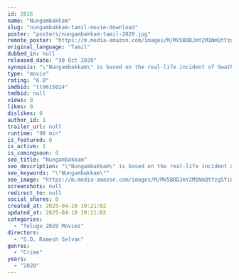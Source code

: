 ```yaml
---
id: 2816
name: "Nungambakkam"
slug: "nungambakkam-tamil-movie-download"
poster: "posters/nungambakkam-tamil-2020.jpg"
remote_poster: "https://m.media-amazon.com/images/M/MV5BODJmY2M1NmQtYzg5Yi00ODliLThkYWUtMTQ2YjY2YTAxZjY3XkEyXkFqcGc@._V1_SX300.jpg"
original_language: "Tamil"
dubbed_in: null
released_date: "30 Oct 2020"
synopsis: "\"Nungambakkam\" is based on the real-life incident of Swathi, a 24-year-old Chennai-based Software engineer who was stabbed to death at Nungambakkam railway station in 2016."
type: "movie"
rating: "6.0"
imdbid: "tt9615024"
tmdbid: null
views: 0
likes: 0
dislikes: 0
author_id: 1
trailer_url: null
runtime: "98 min"
is_featured: 0
is_active: 1
is_comingsoon: 0
seo_title: "Nungambakkam"
seo_description: "\"Nungambakkam\" is based on the real-life incident of Swathi, a 24-year-old Chennai-based Software engineer who was stabbed to death at Nungambakkam railway station in 2016."
seo_keywords: "\"Nungambakkam\""
seo_image: "https://m.media-amazon.com/images/M/MV5BODJmY2M1NmQtYzg5Yi00ODliLThkYWUtMTQ2YjY2YTAxZjY3XkEyXkFqcGc@._V1_SX300.jpg"
screenshots: null
redirect_to: null
social_shares: 0
created_at: 2025-04-10 19:21:02
updated_at: 2025-04-10 19:21:02
categories:
  - "Telugu 2020 Movies"
directors:
  - "S.D. Ramesh Selvan"
genres:
  - "Crime"
years:
  - "2020"
---
```

